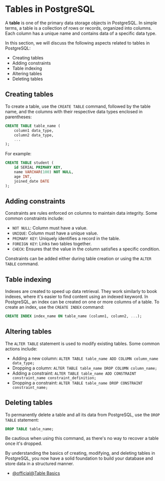 # Tables in PostgreSQL

A **table** is one of the primary data storage objects in PostgreSQL. In simple terms, a table is a collection of rows or records, organized into columns. Each column has a unique name and contains data of a specific data type.

In this section, we will discuss the following aspects related to tables in PostgreSQL:

- Creating tables
- Adding constraints
- Table indexing
- Altering tables
- Deleting tables

## Creating tables

To create a table, use the `CREATE TABLE` command, followed by the table name, and the columns with their respective data types enclosed in parentheses:

```sql
CREATE TABLE table_name (
    column1 data_type,
    column2 data_type,
    ...
);
```

For example:

```sql
CREATE TABLE student (
    id SERIAL PRIMARY KEY,
    name VARCHAR(100) NOT NULL,
    age INT,
    joined_date DATE
);
```

## Adding constraints

Constraints are rules enforced on columns to maintain data integrity. Some common constraints include:

- `NOT NULL`: Column must have a value.
- `UNIQUE`: Column must have a unique value.
- `PRIMARY KEY`: Uniquely identifies a record in the table.
- `FOREIGN KEY`: Links two tables together.
- `CHECK`: Ensures that the value in the column satisfies a specific condition.

Constraints can be added either during table creation or using the `ALTER TABLE` command.

## Table indexing

Indexes are created to speed up data retrieval. They work similarly to book indexes, where it's easier to find content using an indexed keyword. In PostgreSQL, an index can be created on one or more columns of a table. To create an index, use the `CREATE INDEX` command:

```sql
CREATE INDEX index_name ON table_name (column1, column2, ...);
```

## Altering tables

The `ALTER TABLE` statement is used to modify existing tables. Some common actions include:

- Adding a new column: `ALTER TABLE table_name ADD COLUMN column_name data_type;`
- Dropping a column: `ALTER TABLE table_name DROP COLUMN column_name;`
- Adding a constraint: `ALTER TABLE table_name ADD CONSTRAINT constraint_name constraint_definition;`
- Dropping a constraint: `ALTER TABLE table_name DROP CONSTRAINT constraint_name;`

## Deleting tables

To permanently delete a table and all its data from PostgreSQL, use the `DROP TABLE` statement:

```sql
DROP TABLE table_name;
```

Be cautious when using this command, as there's no way to recover a table once it's dropped.

By understanding the basics of creating, modifying, and deleting tables in PostgreSQL, you now have a solid foundation to build your database and store data in a structured manner.

- [@official@Table Basics](https://www.postgresql.org/docs/current/ddl-basics.html)